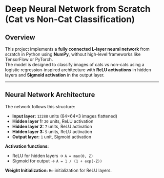 # Deep Neural Network from Scratch (Cat vs Non-Cat Classification)

## Overview
This project implements a **fully connected L-layer neural network** from scratch in Python using **NumPy**, without high-level frameworks like TensorFlow or PyTorch.  
The model is designed to classify images of cats vs non-cats using a logistic regression-inspired architecture with **ReLU activations** in hidden layers and **Sigmoid activation** in the output layer.

---

## Neural Network Architecture

The network follows this structure:

- **Input layer:** `12288` units (64×64×3 images flattened)
- **Hidden layer 1:** `20` units, ReLU activation
- **Hidden layer 2:** `7` units, ReLU activation
- **Hidden layer 3:** `5` units, ReLU activation
- **Output layer:** `1` unit, Sigmoid activation

**Activation functions:**

- ReLU for hidden layers → `A = max(0, Z)`
- Sigmoid for output → `A = 1 / (1 + exp(-Z))`

**Weight Initialization:** `He` initialization for ReLU layers.


